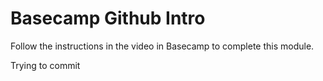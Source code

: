 # Basecamp Github Intro
Follow the instructions in the video in Basecamp to complete this module.

Trying to commit
